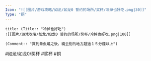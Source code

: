 ```yaml
---
Icon: "![[图片/游戏攻略/如龙/如龙0 誓约的场所/奖杯/冷掉也好吃.png|30]]"
Type: "铜"
---
```

```ad-common-bronze-trophy
title: (Title:: "冷掉也好吃")
![[图片/游戏攻略/如龙/如龙0 誓约的场所/奖杯/冷掉也好吃.png|100]]

(Comment:: "買到章魚燒之後，繞去別的地方超過１５分鐘以上")
```

#如龙/如龙0/奖杯 #奖杯 #铜
